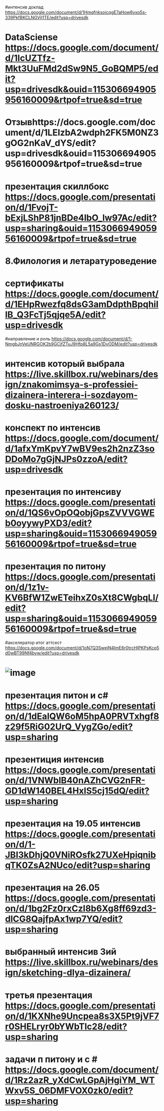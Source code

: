 #интенсив доклад https://docs.google.com/document/d/1HmqfnksoicqgE7aHow6yxo5s-339PkfBKCLNGVjI1TE/edit?usp=drivesdk
# DataSciense https://docs.google.com/document/d/1IcUZTfz-Mkt3UuFMd2dSw9N5_GoBQMP5/edit?usp=drivesdk&ouid=115306694905956160009&rtpof=true&sd=true
# Отзывhttps://docs.google.com/document/d/1LEIzbA2wdph2FK5M0NZ3gOG2nKaV_dYS/edit?usp=drivesdk&ouid=115306694905956160009&rtpof=true&sd=true
# презентация скиллбокс https://docs.google.com/presentation/d/1FvojT-bExjLShP81jnBDe4lbO_lw97Ac/edit?usp=sharing&ouid=115306694905956160009&rtpof=true&sd=true
# 8.Филология и летаратуроведение
# сертификаты https://docs.google.com/document/d/1EHpRwezfq8dsG3amDdpthBpqhiIlB_Q3FcTj5qjqe5A/edit?usp=drivesdk
#направление и роль https://docs.google.com/document/d/1-NmgbJnVeUNRGOK2b9GCjfZTuJ9Hfp8L5a9Gs1DvODM/edit?usp=drivesdk
# интенсив который выбрала https://live.skillbox.ru/webinars/design/znakomimsya-s-professiei-dizainera-interera-i-sozdayom-dosku-nastroeniya260123/
# конспект по интенсив https://docs.google.com/document/d/1afxYmKpvY7wBV9es2h2nzZ3soDDoMo7gGjNJPs0zzoA/edit?usp=drivesdk
# презентация по интенсиву https://docs.google.com/presentation/d/1QS6vOpOQobjGpsZVVVGWEb0oyywyPXD3/edit?usp=sharing&ouid=115306694905956160009&rtpof=true&sd=true
# презентация по питону https://docs.google.com/presentation/d/1z1v-KV6BfW1ZwETeihxZ0sXt8CWgbqLl/edit?usp=sharing&ouid=115306694905956160009&rtpof=true&sd=true
#акселератор итог аттсест https://docs.google.com/document/d/1oN7Q3SwejN4ImE6r0trcHIPKPsKcq5d0wBT99Nf4byw/edit?usp=drivesdk
# ![image](https://user-images.githubusercontent.com/113089570/227500828-be6e9817-1511-4df8-8563-f7643718cbab.png)
# презентация питон и с# https://docs.google.com/presentation/d/1dEalQW6oM5hpA0PRVTxhgf8z29f5RiG02UrQ_VygZGo/edit?usp=sharing
# презентиция интенсив https://docs.google.com/presentation/d/1VNWblB40nAZhCVG2nFR-GD1dW140BEL4HxlS5cj15dQ/edit?usp=sharing
# презентация на 19.05 интенсив https://docs.google.com/presentation/d/1-JBI3kDhjQ0VNiROsfk27UXeHpiqnibqTK0ZsA2NUco/edit?usp=sharing
# презентация на 26.05 https://docs.google.com/presentation/d/1bg2Fz0rxCzI8b6Xg8ff69zd3-dlCG8QajfpAx1wp7YQ/edit?usp=sharing
# выбранный интенсив 3ий https://live.skillbox.ru/webinars/design/sketching-dlya-dizainera/
# третья презентация https://docs.google.com/presentation/d/1KXNhe9Uncpea8s3X5Pt9jVF7r0SHELryr0bYWbTIc28/edit?usp=sharing
# задачи п питону и с # https://docs.google.com/document/d/1Rz2azR_yXdCwLGpAjHgiYM_WTWxv5S_06DMFVOX0zk0/edit?usp=sharing
